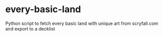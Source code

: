 # every-basic-land
Python script to fetch every basic land with unique art from scryfall.com and export to a decklist
